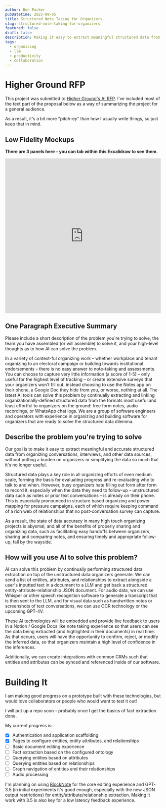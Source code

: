 ```yaml
---
author: Ben Packer
pubDatetime: 2023-09-05
title: Structured Note Taking for Organizers
slug: structured-note-taking-for-organizers
featured: false
draft: false
description: Making it easy to extract meaningful structured data from organizing conversations without burdening organizers
tags:
  - organizing
  - llm
  - productivity
  - collaboration
---
```


# Higher Ground RFP

This project was submitted to [Higher Ground's AI RFP](https://highergroundlabs.com/ai-lab-rfp/).  I've included most of the text part of the proposal below as a way of summarizing the project for a general audience. 

As a result, it's a bit more "pitch-ey" than how I usually write things, so just keep that in mind.

## Low Fidelity Mockups

**There are 3 panels here – you can tab within this Excalidraw to see them.**

<iframe src="https://link.excalidraw.com/p/readonly/GjFfOpwEYMqQNELbSlq7" width="100%" height="500px" style="border: none;"></iframe>


## One Paragraph Executive Summary

Please include a short description of the problem you're trying to solve, the team you have assembled (or will assemble) to solve it, and your high-level thoughts as to how AI can solve the problem. 

In a variety of context-ful organizing work – whether workplace and tenant organizing to an electoral campaign or building towards institutional endorsements – there is no easy answer to note-taking and assessments. You can choose to capture very little information (a score of 1-5) – only useful for the highest level of tracking – or create extensive surveys that your organizers won't fill out, instead choosing to use the Notes app on their phone, a Google Doc they hide from you, or worse, nothing at all. The latest AI tools can solve this problem by continually extracting and linking organizationally-defined structured data from the formats most useful and least effortful to organizers on the ground: free form notes, audio recordings, or WhatsApp chat logs. We are a group of software engineers and operators with experience in organizing and building software for organizers that are ready to solve the structured data dilemma.

## Describe the problem you're trying to solve

Our goal is to make it easy to extract meaningful and accurate structured data from organizing conversations, interviews, and other data sources, without putting a burden on organizers or simplifying the data so much that it's no longer useful.

Structured data plays a key role in all organizing efforts of even medium scale, forming the basis for evaluating progress and re-evaluating who to talk to and when. However, busy organizers hate filling out form after form to record it, especially when the data they need to follow-up – unstructured data such as notes or prior text conversations – is already on their phone. This is especially pronounced in structure based organizing and power mapping for pressure campaigns, each of which require keeping command of a rich web of relationships that no post-conversation survey can capture.

As a result, the state of data accuracy in many high touch organizing projects is abysmal, and all of the benefits of properly sharing and organizing data, such as facilitating easy handoffs between organizers, sharing and comparing notes, and ensuring timely and appropriate follow-up, fall by the wayside. 
## How will you use AI to solve this problem?

AI can solve this problem by continually performing structured data extraction on top of the unstructured data organizers generate. We can send a list of entities, attributes, and relationships to extract alongside a user's inputted text in a document to a LLM and get back a structured entity-attribute-relationship JSON document. For audio data, we can use Whisper or other speech recognition software to generate a transcript that is then sent to the LLM, and for visual data such as handwritten notes or screenshots of text conversations, we can use OCR technology or the upcoming GPT-4V. 

These AI technologies will be embedded and provide live feedback to users in a Notion / Google Docs like note taking experience so that users can see the data being extracted (and highlighted in their documents) in real time. As that occurs, users will have the opportunity to confirm, reject, or modify the inferred data, so that organizers maintain a high level of confidence in the inferences.

Additionally, we can create integrations with common CRMs such that entities and attributes can be synced and referenced inside of our software.

# Building It

I am making good progress on a prototype built with these technologies, but would love collaborators or people who would want to test it out! 

I will put up a repo soon - probably once I get the basics of fact extraction done.

My current progress is:
- [x] Authentication and application scaffolding
- [x] Pages to configure entities, entity attributes, and relationships
- [ ] Basic document editing experience
- [ ] Fact extraction based on the configured ontology
- [ ] Querying entities based on attributes
- [ ] Querying entities based on relationships
- [ ] Graph navigation of entities and their relationships
- [ ] Audio processing

I'm planning on using [BlockNote](https://www.blocknotejs.org/) for the core editing experience and GPT-3.5 (in initial experiments it's good enough, especially with the new JSON output restrictions) for entity/attribute/relationship extraction. Making it work with 3.5 is also key for a low latency feedback experience.